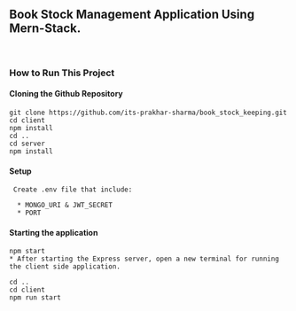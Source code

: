 ## Book Stock Management Application Using Mern-Stack.

<br>

### How to Run This Project

#### Cloning the Github Repository

```
git clone https://github.com/its-prakhar-sharma/book_stock_keeping.git
cd client
npm install
cd ..
cd server
npm install
```

#### Setup

```
 Create .env file that include:

  * MONGO_URI & JWT_SECRET
  * PORT

```

#### Starting the application

```
npm start
* After starting the Express server, open a new terminal for running the client side application.

cd ..
cd client
npm run start
```
